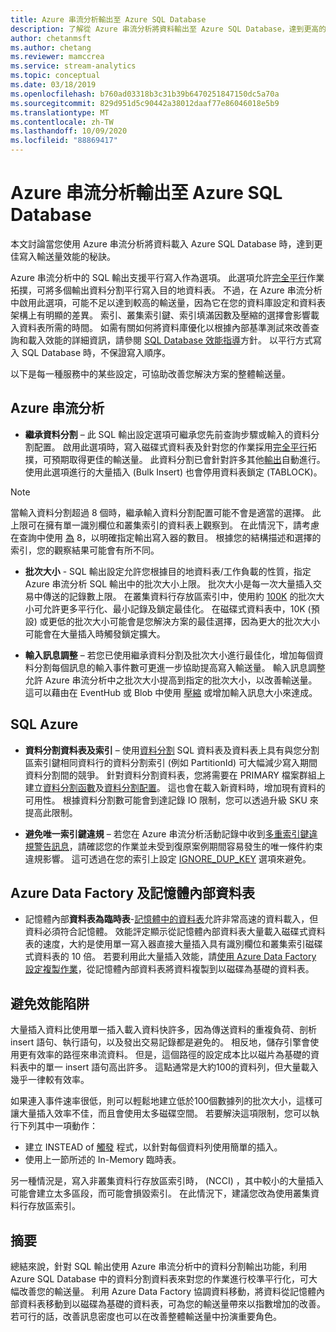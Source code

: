 ```yaml
---
title: Azure 串流分析輸出至 Azure SQL Database
description: 了解從 Azure 串流分析將資料輸出至 Azure SQL Database，達到更高的寫入輸送速率。
author: chetanmsft
ms.author: chetang
ms.reviewer: mamccrea
ms.service: stream-analytics
ms.topic: conceptual
ms.date: 03/18/2019
ms.openlocfilehash: b760ad03318b3c31b39b6470251847150dc5a70a
ms.sourcegitcommit: 829d951d5c90442a38012daaf77e86046018e5b9
ms.translationtype: MT
ms.contentlocale: zh-TW
ms.lasthandoff: 10/09/2020
ms.locfileid: "88869417"
---
```

# <a name="azure-stream-analytics-output-to-azure-sql-database"></a>Azure 串流分析輸出至 Azure SQL Database

本文討論當您使用 Azure 串流分析將資料載入 Azure SQL Database 時，達到更佳寫入輸送量效能的秘訣。

Azure 串流分析中的 SQL 輸出支援平行寫入作為選項。 此選項允許[完全平行](stream-analytics-parallelization.md#embarrassingly-parallel-jobs)作業拓撲，可將多個輸出資料分割平行寫入目的地資料表。 不過，在 Azure 串流分析中啟用此選項，可能不足以達到較高的輸送量，因為它在您的資料庫設定和資料表架構上有明顯的差異。 索引、叢集索引鍵、索引填滿因數及壓縮的選擇會影響載入資料表所需的時間。 如需有關如何將資料庫優化以根據內部基準測試來改善查詢和載入效能的詳細資訊，請參閱 [SQL Database 效能指導](../azure-sql/database/performance-guidance.md)方針。 以平行方式寫入 SQL Database 時，不保證寫入順序。

以下是每一種服務中的某些設定，可協助改善您解決方案的整體輸送量。

## <a name="azure-stream-analytics"></a>Azure 串流分析

- **繼承資料分割** – 此 SQL 輸出設定選項可繼承您先前查詢步驟或輸入的資料分割配置。 啟用此選項時，寫入磁碟式資料表及針對您的作業採用[完全平行](stream-analytics-parallelization.md#embarrassingly-parallel-jobs)拓撲，可預期取得更佳的輸送量。 此資料分割已會針對許多其他[輸出](stream-analytics-parallelization.md#partitions-in-inputs-and-outputs)自動進行。 使用此選項進行的大量插入 (Bulk Insert) 也會停用資料表鎖定 (TABLOCK)。

> [!NOTE] 
> 當輸入資料分割超過 8 個時，繼承輸入資料分割配置可能不會是適當的選擇。 此上限可在擁有單一識別欄位和叢集索引的資料表上觀察到。 在此情況下，請考慮在查詢中使用 [為](https://docs.microsoft.com/stream-analytics-query/into-azure-stream-analytics#into-shard-count) 8，以明確指定輸出寫入器的數目。 根據您的結構描述和選擇的索引，您的觀察結果可能會有所不同。

- **批次大小** - SQL 輸出設定允許您根據目的地資料表/工作負載的性質，指定 Azure 串流分析 SQL 輸出中的批次大小上限。 批次大小是每一次大量插入交易中傳送的記錄數上限。 在叢集資料行存放區索引中，使用約 [100K](https://docs.microsoft.com/sql/relational-databases/indexes/columnstore-indexes-data-loading-guidance) 的批次大小可允許更多平行化、最小記錄及鎖定最佳化。 在磁碟式資料表中，10K (預設) 或更低的批次大小可能會是您解決方案的最佳選擇，因為更大的批次大小可能會在大量插入時觸發鎖定擴大。

- **輸入訊息調整** – 若您已使用繼承資料分割及批次大小進行最佳化，增加每個資料分割每個訊息的輸入事件數可更進一步協助提高寫入輸送量。 輸入訊息調整允許 Azure 串流分析中之批次大小提高到指定的批次大小，以改善輸送量。 這可以藉由在 EventHub 或 Blob 中使用 [壓縮](stream-analytics-define-inputs.md) 或增加輸入訊息大小來達成。

## <a name="sql-azure"></a>SQL Azure

- **資料分割資料表及索引** – 使用[資料分割](https://docs.microsoft.com/sql/relational-databases/partitions/partitioned-tables-and-indexes?view=sql-server-2017) SQL 資料表及資料表上具有與您分割區索引鍵相同資料行的資料分割索引 (例如 PartitionId) 可大幅減少寫入期間資料分割間的競爭。 針對資料分割資料表，您將需要在 PRIMARY 檔案群組上建立[資料分割函數](https://docs.microsoft.com/sql/t-sql/statements/create-partition-function-transact-sql?view=sql-server-2017)及[資料分割配置](https://docs.microsoft.com/sql/t-sql/statements/create-partition-scheme-transact-sql?view=sql-server-2017)。 這也會在載入新資料時，增加現有資料的可用性。 根據資料分割數可能會到達記錄 IO 限制，您可以透過升級 SKU 來提高此限制。

- **避免唯一索引鍵違規** – 若您在 Azure 串流分析活動記錄中收到[多重索引鍵違規警告訊息](stream-analytics-troubleshoot-output.md#key-violation-warning-with-azure-sql-database-output)，請確認您的作業並未受到復原案例期間容易發生的唯一條件約束違規影響。 這可透過在您的索引上設定 [IGNORE\_DUP\_KEY](stream-analytics-troubleshoot-output.md#key-violation-warning-with-azure-sql-database-output) 選項來避免。

## <a name="azure-data-factory-and-in-memory-tables"></a>Azure Data Factory 及記憶體內部資料表

- 記憶體內部**資料表為臨時表**-[記憶體中的資料表](/sql/relational-databases/in-memory-oltp/in-memory-oltp-in-memory-optimization)允許非常高速的資料載入，但資料必須符合記憶體。 效能評定顯示從記憶體內部資料表大量載入磁碟式資料表的速度，大約是使用單一寫入器直接大量插入具有識別欄位和叢集索引磁碟式資料表的 10 倍。 若要利用此大量插入效能，請[使用 Azure Data Factory 設定複製作業](../data-factory/connector-azure-sql-database.md)，從記憶體內部資料表將資料複製到以磁碟為基礎的資料表。

## <a name="avoiding-performance-pitfalls"></a>避免效能陷阱
大量插入資料比使用單一插入載入資料快許多，因為傳送資料的重複負荷、剖析 insert 語句、執行語句，以及發出交易記錄都是避免的。 相反地，儲存引擎會使用更有效率的路徑來串流資料。 但是，這個路徑的設定成本比以磁片為基礎的資料表中的單一 insert 語句高出許多。 這點通常是大約100的資料列，但大量載入幾乎一律較有效率。 

如果連入事件速率很低，則可以輕鬆地建立低於100個數據列的批次大小，這樣可讓大量插入效率不佳，而且會使用太多磁碟空間。 若要解決這項限制，您可以執行下列其中一項動作：
* 建立 INSTEAD of [觸發](/sql/t-sql/statements/create-trigger-transact-sql) 程式，以針對每個資料列使用簡單的插入。
* 使用上一節所述的 In-Memory 臨時表。

另一種情況是，寫入非叢集資料行存放區索引時， (NCCI) ，其中較小的大量插入可能會建立太多區段，而可能會損毀索引。 在此情況下，建議您改為使用叢集資料行存放區索引。

## <a name="summary"></a>摘要

總結來說，針對 SQL 輸出使用 Azure 串流分析中的資料分割輸出功能，利用 Azure SQL Database 中的資料分割資料表來對您的作業進行校準平行化，可大幅改善您的輸送量。 利用 Azure Data Factory 協調資料移動，將資料從記憶體內部資料表移動到以磁碟為基礎的資料表，可為您的輸送量帶來以指數增加的改善。 若可行的話，改善訊息密度也可以在改善整體輸送量中扮演重要角色。